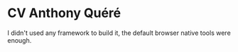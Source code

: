 # CV Anthony Quéré

I didn't used any framework to build it, the default browser native tools were enough.
